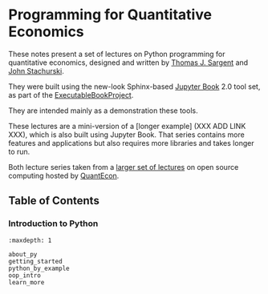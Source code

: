 # Programming for Quantitative Economics



These notes present a set of lectures on Python programming for quantitative
economics, designed and written by [Thomas J.  Sargent](http://www.tomsargent.com/)
and [John Stachurski](https://johnstachurski.net/).

They were built using the new-look Sphinx-based
[Jupyter Book](https://beta.jupyterbook.org/intro.html) 2.0 tool set, as part of the
[ExecutableBookProject](https://ebp.jupyterbook.org/en/latest/).  

They are intended mainly as a demonstration these tools.

These lectures are a mini-version of a [longer example] (XXX ADD LINK XXX),
which is also built using Jupyter Book.  That series contains more features
and applications but also requires more libraries and takes longer to run.  

Both lecture series taken from a [larger set of lectures](https://python.quantecon.org) 
on open source computing hosted by [QuantEcon](https://quantecon.org).

## Table of Contents


### Introduction to Python

```{toctree}
:maxdepth: 1

about_py
getting_started
python_by_example
oop_intro
learn_more
```
